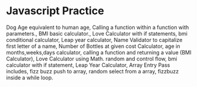 # Javascript Practice

Dog Age equivalent to human age, 
Calling a function within a function with parameters., 
BMI basic calculator., 
Love Calculator with if statements, 
bmi conditional calculator, 
Leap year calculator, 
Name Validator to capitalize first letter of a name, 
Number of Bottles at given cost Calculator, 
age in months,weeks,days calculator, 
calling a function and returning a value (BMI Calculator), 
Love Calculator using Math. random and control flow, 
bmi calculator with if statement, 
Leap Year Calculator, 
Array Entry Pass includes,
fizz buzz push to array,
random select from a array,
fizzbuzz inside a while loop.
